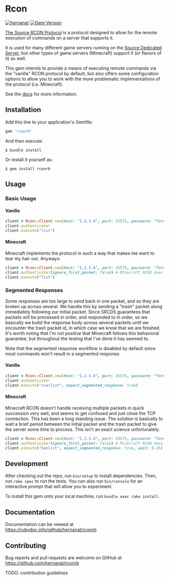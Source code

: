 # Rcon

[![hernanat](https://circleci.com/gh/hernanat/rconrb/tree/master.svg?style=svg)](https://circleci.com/gh/hernanat/rconrb/tree/master)
[![Gem Version](https://badge.fury.io/rb/rconrb.svg)](https://badge.fury.io/rb/rconrb)

[The Source RCON Protocol](https://developer.valvesoftware.com/wiki/Source_RCON_Protocol) is a protocol
  designed to allow for the remote execution of commands on a server that supports it.

It is used for many different game servers running on the [Source Dedicated Server](https://developer.valvesoftware.com/wiki/Source_Dedicated_Server), but other
  types of game servers (Minecraft) support it (or flavors of it) as well.

This gem intends to provide a means of executing remote commands via the "vanilla" RCON protocol by default,
  but also offers some configuration options to allow you to work with the more problematic implementations
  of the protocol (i.e. Minecraft).

See the [docs](https://rubydoc.info/github/hernanat/rconrb) for more information.

## Installation

Add this line to your application's Gemfile:

```ruby
gem 'rconrb'
```

And then execute:

    $ bundle install

Or install it yourself as:

    $ gem install rconrb

## Usage

### Basic Usage

#### Vanilla

```ruby
client = Rcon::Client.new(host: "1.2.3.4", port: 25575, password: "foreveryepsilonbiggerthanzero")
client.authenticate!
client.execute("list")
```

#### Minecraft

Minecraft implements the protocol in such a way that makes me want to tear my hair out. Anyways:

```ruby
client = Rcon::Client.new(host: "1.2.3.4", port: 25575, password: "foreveryepsilonbiggerthanzero")
client.authenticate!(ignore_first_packet: false) # Minecraft RCON does not send a preliminary auth packet
client.execute("list")
```

### Segmented Responses

Some responses are too large to send back in one packet, and so they are broken up across several.
We handle this by sending a "trash" packet along immediately following our initial packet. Since
SRCDS guarantees that packets will be processed in order, and responded to in order, so we basically
we build the response body across several packets until we encounter the trash packet id, in which
case we know that we are finished. It's worth noting that I'm not positive that Minecraft follows
this behavioral guarantee, but throughout the testing that I've done it has seemed to.

Note that the segmented response workflow is disabled by default since most commands won't result
in a segmented response.

#### Vanilla

```ruby
client = Rcon::Client.new(host: "1.2.3.4", port: 25575, password: "foreveryepsilonbiggerthanzero")
client.authenticate!
client.execute("cvarlist", expect_segmented_response: true)
```

#### Minecraft

Minecraft RCON doesn't handle receiving multiple packets in quick succession very well, and seems
to get confused and just close the TCP connection. This has been a long standing issue. The solution
is basically to wait a brief period between the initial packet and the trash packet to give the
server some time to process. This isn't an exact science unfortunately.

```ruby
client = Rcon::Client.new(host: "1.2.3.4", port: 25575, password: "foreveryepsilonbiggerthanzero")
client.authenticate!(ignore_first_packet: false) # Minecraft RCON does not send a preliminary auth packet
client.execute("banlist", expect_segmented_response: true, wait: 0.25)
```

## Development

After checking out the repo, run `bin/setup` to install dependencies. Then, run `rake spec` to run the tests. You can also run `bin/console` for an interactive prompt that will allow you to experiment.

To install this gem onto your local machine, run `bundle exec rake install`.

## Documentation

Documentation can be viewed at https://rubydoc.info/github/hernanat/rconrb

## Contributing

Bug reports and pull requests are welcome on GitHub at https://github.com/hernanat/rconrb

TODO: contribution guidelines

